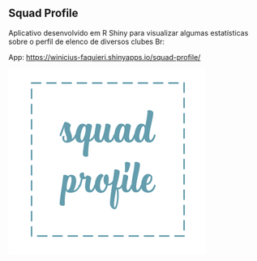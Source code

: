 

## Squad Profile 

Aplicativo desenvolvido em R Shiny para visualizar algumas estatísticas sobre o perfil de elenco de diversos clubes Br:

App: https://winicius-faquieri.shinyapps.io/squad-profile/

![image](www/logo.png)